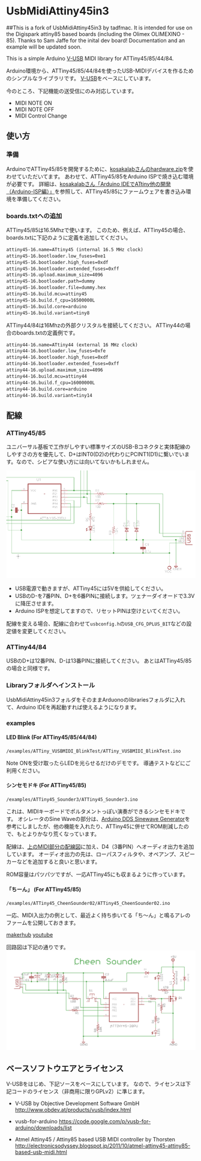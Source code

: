 # UsbMidiAttiny45in3

##This is a fork of UsbMidiAttiny45in3 by tadfmac. It is intended for use on the Digispark attiny85 based boards (including the Olimex OLIMEXINO - 85). Thanks to Sam Jaffe for the inital dev board! Documentation and an example will be updated soon.

This is a simple Arduino [V-USB](http://www.obdev.at/products/vusb/index.html) MIDI library for ATTiny45/85/44/84.

Arduino環境から、ATTiny45/85/44/84を使ったUSB-MIDIデバイスを作るためのシンプルなライブラリです。
[V-USB](http://www.obdev.at/products/vusb/index.html)をベースにしています。

今のところ、下記機能の送受信にのみ対応しています。

- MIDI NOTE ON
- MIDI NOTE OFF
- MIDI Control Change

## 使い方

### 準備

ArduinoでATTiny45/85を開発するために、[kosakalabさんのhardware.zip](http://make.kosakalab.com/arduino/use/source/hardware.zip)を使わせていただいてます。
あわせて、ATTiny45/85をArduino ISPで焼き込む環境が必要です。
詳細は、[kosakalabさん「Arduino IDEでATtiny他の開発（Arduino-ISP編）」](http://make.kosakalab.com/make/electronic-work/arduino-ide-arduinoisp/)を参照して、ATTiny45/85にファームウェアを書き込み環境を準備してください。

### boards.txtへの追加

ATTiny45/85は16.5Mhzで使います。
このため、例えば、ATTiny45の場合、boards.txtに下記のように定義を追加してください。

```boards.txt
attiny45-16.name=ATtiny45 (internal 16.5 MHz clock)
attiny45-16.bootloader.low_fuses=0xe1
attiny45-16.bootloader.high_fuses=0xdf
attiny45-16.bootloader.extended_fuses=0xff
attiny45-16.upload.maximum_size=4096
attiny45-16.bootloader.path=dummy
attiny45-16.bootloader.file=dummy.hex
attiny45-16.build.mcu=attiny45
attiny45-16.build.f_cpu=16500000L
attiny45-16.build.core=arduino
attiny45-16.build.variant=tiny8
```

ATTiny44/84は16Mhzの外部クリスタルを接続してください。
ATTiny44の場合のboards.txtの定義例です。

```boards.txt
attiny44-16.name=ATtiny44 (external 16 MHz clock)
attiny44-16.bootloader.low_fuses=0xfe
attiny44-16.bootloader.high_fuses=0xdf
attiny44-16.bootloader.extended_fuses=0xff
attiny44-16.upload.maximum_size=4096
attiny44-16.build.mcu=attiny44
attiny44-16.build.f_cpu=16000000L
attiny44-16.build.core=arduino
attiny44-16.build.variant=tiny14
```

## 配線

### ATTiny45/85

ユニバーサル基板で工作がしやすい標準サイズのUSB-Bコネクタと実体配線のしやすさの方を優先して、D+はINT0(D2)の代わりにPCINT1(D1)に繋いでいます。なので、シビアな使い方には向いてないかもしれません。

![schematic](schema.png)

- USB電源で動きますが、ATTiny45には5Vを供給してください。
- USBのD-を7番PIN、D+を6番PINに接続します。ツェナーダイオードで3.3Vに降圧させます。
- Arduino ISPを想定してますので、リセットPINは空けといてください。

配線を変える場合、配線に合わせて`usbconfig.h`の`USB_CFG_DPLUS_BIT`などの設定値を変更してください。

### ATTiny44/84

USBのD+は12番PIN、D-は13番PINに接続してください。
あとはATTiny45/85の場合と同様です。

### Libraryフォルダへインストール

UsbMidiAttiny45in3フォルダをそのままArduonoのlibrariesフォルダに入れて、Arduino IDEを再起動すれば使えるようになります。

### examples

####  LED Blink (For ATTiny45/85/44/84)

`/examples/ATTiny_VUSBMIDI_BlinkTest/ATTiny_VUSBMIDI_BlinkTest.ino`

Note ONを受け取ったらLEDを光らせるだけのデモです。
導通テストなどにご利用ください。

####  シンセモドキ (For ATTiny45/85)

`/examples/ATTiny45_Sounder3/ATTiny45_Sounder3.ino`

これは、MIDIキーボードでポルタメントっぽい演奏ができるシンセモドキです。
オシレータのSine Waveの部分は、[Arduino DDS Sinewave Generator](http://interface.khm.de/index.php/lab/experiments/arduino-dds-sinewave-generator/)を参考にしましたが、他の機能を入れたり、ATTiny45に併せてROM削減したので、もとよりかなり荒くなっています。

配線は、[上のMIDI部分の配線図](schema.png)に加え、D4（3番PIN）へオーディオ出力を追加しています。
オーディオ出力の先は、ローパスフィルタや、オペアンプ、スピーカーなどを追加すると良いと思います。

ROM容量はパツパツですが、一応ATTiny45にも収まるように作っています。

#### 「ちーん」 (For ATTiny45/85)

`/examples/ATTiny45_CheenSounder02/ATTiny45_CheenSounder02.ino`

一応、MIDI入出力の例として、最近よく持ち歩いてる「ち〜ん」と鳴るアレのファームを公開しておきます。

[makerhub](https://makershub.jp/make/453)
[youtube](https://www.youtube.com/watch?v=1L06lI9XeK0)

回路図は下記の通りです。
![回路図](cheen-schematic.png)


## ベースソフトウエアとライセンス

V-USBをはじめ、下記ソースをベースにしています。
なので、ライセンスは下記コードのライセンス（非商用に限りGPLv2）に準じます。

- V-USB by Objective Development Software GmbH
	http://www.obdev.at/products/vusb/index.html

- vusb-for-arduino 
  https://code.google.com/p/vusb-for-arduino/downloads/list

- Atmel Attiny45 / Attiny85 based USB MIDI controller by Thorsten
  http://electronicsodyssey.blogspot.jp/2011/10/atmel-attiny45-attiny85-based-usb-midi.html




